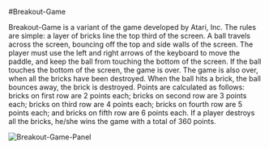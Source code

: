 #Breakout-Game

Breakout-Game is a variant of the game developed by Atari, Inc. The rules are simple:  a layer of bricks line the top third of the screen.  A ball travels across the screen, bouncing off the top and side walls of the screen. The player must use the left and right arrows of the keyboard to move the paddle, and keep the ball from touching the bottom of the screen.  If the ball touches the bottom of the screen, the game is over.  The game is also over, when all the bricks have been destroyed.  When the ball hits a brick, the ball bounces away, the brick is destroyed.  Points are calculated as follows:  bricks on first row are 2 points each; bricks on second row are 3 points each; bricks on third row are 4 points each; bricks on fourth row are 5 points each; and bricks on fifth row are 6 points each. If a player destroys all the bricks, he/she wins the game with a total of 360 points. 

![Breakout-Game-Panel](C:\Users\MAbdurrahman\IdeaProjects\GithubProjects\Breakout-Game\src\net\mabdurrahman\img\game-panel.png) 